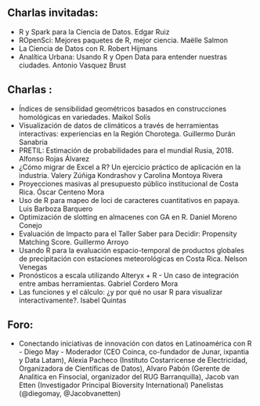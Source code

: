 ## Charlas invitadas:

* R y Spark para la Ciencia de Datos.	Edgar Ruiz
* ROpenSci: Mejores paquetes de R, mejor ciencia.	Maëlle Salmon
* La Ciencia de Datos con R.	Robert Hijmans
* Analítica Urbana: Usando R y Open Data para entender nuestras ciudades.	Antonio Vasquez Brust

## Charlas : 

* Índices de sensibilidad geométricos basados en construcciones homológicas en variedades. Maikol Solís
* Visualización de datos de climáticos a través de herramientas interactivas: experiencias en la Región Chorotega. Guillermo Durán Sanabria
* PRETIL: Estimación de probabilidades para el mundial Rusia, 2018. Alfonso Rojas Álvarez
* ¿Cómo migrar de Excel a R? Un ejercicio práctico de aplicación en la industria. Valery Zúñiga Kondrashov y Carolina Montoya Rivera
* Proyecciones masivas al presupuesto público institucional de Costa Rica. Óscar Centeno Mora
* Uso de R para mapeo de loci de caracteres cuantitativos en papaya. Luis Barboza Barquero
* Optimización de slotting en almacenes con GA en R. Daniel Moreno Conejo
* Evaluación de Impacto para el Taller Saber para Decidir: Propensity Matching Score. Guillermo Arroyo
* Usando R para la evaluación espacio-temporal de productos globales de precipitación con estaciones meteorológicas en Costa Rica. Nelson Venegas
* Pronósticos a escala utilizando Alteryx + R - Un caso de integración entre ambas herramientas. Gabriel Cordero Mora
* Las funciones y el cálculo: ¿y por qué no usar R para visualizar interactivamente?. Isabel Quintas

## Foro:

* Conectando iniciativas de innovación con datos en Latinoamérica con R - Diego May - Moderador (CEO Coinca, co-fundador de Junar, ixpantia y Data Latam), Alexia Pacheco (Instituto Costarricense de Electricidad, Organizadora de Científicas de Datos), Alvaro Pabón (Gerente de Analitica en Finsocial, organizador del RUG Barranquilla), Jacob van Etten (Investigador Principal Bioversity International)	Panelistas (@diegomay, @Jacobvanetten)
